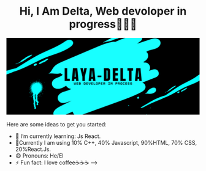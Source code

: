 <H1 align="center">Hi, I Am Delta, Web devoloper in progress👋👋👋</H1>
<img src = "./Twich Banner Offline Organico Azul Negro .png"> 

Here are some ideas to get you started:








- 🌱 I’m currently learning: Js React.
- 🚧Currently I am using 10% C++, 40% Javascript, 90%HTML, 70% CSS, 20%React.Js.
- 😄 Pronouns: He/El
- ⚡ Fun fact: I love coffee☕☕☕
-->



